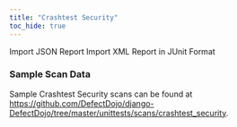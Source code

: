 ```yaml
---
title: "Crashtest Security"
toc_hide: true
---
```

Import JSON Report Import XML Report in JUnit Format

### Sample Scan Data
Sample Crashtest Security scans can be found at https://github.com/DefectDojo/django-DefectDojo/tree/master/unittests/scans/crashtest_security.